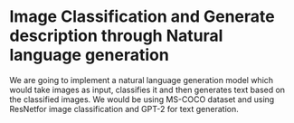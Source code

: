 # Image Classification and Generate description through Natural language generation

We are going to implement a natural language generation model which would take images as input, classifies it and then generates text based on the classified images. We would be using MS-COCO dataset and using ResNetfor image classification and GPT-2 for text generation.
